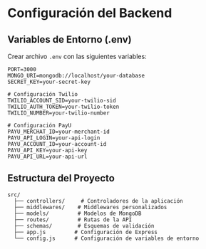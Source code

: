# Configuración del Backend

## Variables de Entorno (.env)

Crear archivo `.env` con las siguientes variables:

```env
PORT=3000
MONGO_URI=mongodb://localhost/your-database
SECRET_KEY=your-secret-key

# Configuración Twilio
TWILIO_ACCOUNT_SID=your-twilio-sid
TWILIO_AUTH_TOKEN=your-twilio-token
TWILIO_NUMBER=your-twilio-number

# Configuración PayU
PAYU_MERCHAT_ID=your-merchant-id
PAYU_API_LOGIN=your-api-login
PAYU_ACCOUNT_ID=your-account-id
PAYU_API_KEY=your-api-key
PAYU_API_URL=your-api-url
```

## Estructura del Proyecto
```
src/
  ├── controllers/     # Controladores de la aplicación
  ├── middlewares/    # Middlewares personalizados
  ├── models/         # Modelos de MongoDB
  ├── routes/         # Rutas de la API
  ├── schemas/        # Esquemas de validación
  ├── app.js         # Configuración de Express
  └── config.js      # Configuración de variables de entorno
```
